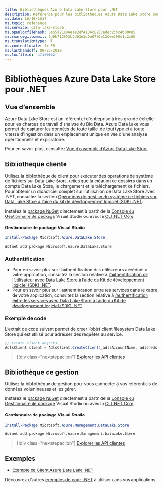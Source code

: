 ```yaml
---
title: Bibliothèques Azure Data Lake Store pour .NET
description: Référence pour les bibliothèques Azure Data Lake Store pour .NET
ms.date: 10/19/2017
ms.topic: reference
ms.service: data-lake-store
ms.openlocfilehash: 8e55a21d84eae2ef4104c8253adec2cbc4b008e5
ms.sourcegitcommit: 5d9b713653b3d03e1d0a67f6e126ee399d1c2a60
ms.translationtype: HT
ms.contentlocale: fr-FR
ms.lasthandoff: 09/26/2018
ms.locfileid: "47190562"
---
```

# <a name="azure-data-lake-store-libraries-for-net"></a>Bibliothèques Azure Data Lake Store pour .NET

## <a name="overview"></a>Vue d’ensemble

Azure Data Lake Store est un référentiel d'entreprise à très grande échelle pour les charges de travail d'analyse du Big Data. Azure Data Lake vous permet de capturer les données de toute taille, de tout type et à toute vitesse d'ingestion dans un emplacement unique en vue d'une analyse opérationnelle et exploratoire.

Pour en savoir plus, consultez [Vue d’ensemble d’Azure Data Lake Store](/azure/data-lake-store/data-lake-store-overview).

## <a name="client-library"></a>Bibliothèque cliente

Utilisez la bibliothèque de client pour exécuter des opérations de système de fichiers sur Data Lake Store, telles que la création de dossiers dans un compte Data Lake Store, le chargement et le téléchargement de fichiers.  Pour obtenir un didacticiel complet sur l’utilisation de Data Lake Store avec .NET, consultez la section [Opérations de gestion du système de fichiers sur Data Lake Store à l’aide du kit de développement logiciel (SDK) .NET](/azure/data-lake-store/data-lake-store-data-operations-net-sdk).

Installez le [package NuGet](https://www.nuget.org/packages/Microsoft.Azure.Management.DataLake.Store) directement à partir de la [Console du Gestionnaire de package][PackageManager] Visual Studio ou avec la [CLI .NET Core][DotNetCLI].

#### <a name="visual-studio-package-manager"></a>Gestionnaire de package Visual Studio

```powershell
Install-Package Microsoft.Azure.DataLake.Store
```

```bash
dotnet add package Microsoft.Azure.DataLake.Store
```
### <a name="authentication"></a>Authentification

* Pour en savoir plus sur l’authentification des utilisateurs accédant à votre application, consultez la section relative à [l’authentification de l’utilisateur avec Data Lake Store à l’aide du Kit de développement logiciel (SDK) .NET](/azure/data-lake-store/data-lake-store-end-user-authenticate-net-sdk).
* Pour en savoir plus sur l’authentification entre les services dans le cadre de votre application, consultez la section relative à [l’authentification entre les services avec Data Lake Store à l’aide du Kit de développement logiciel (SDK) .NET](/azure/data-lake-store/data-lake-store-service-to-service-authenticate-net-sdk).

### <a name="code-example"></a>Exemple de code

L’extrait de code suivant permet de créer l’objet client filesystem Data Lake Store qui est utilisé pour adresser des requêtes au service.

```csharp
// Create client objects
AdlsClient client = AdlsClient.CreateClient(_adlsAccountName, adlCreds);
```

> [!div class="nextstepaction"]
> [Explorer les API clientes](/dotnet/api/overview/azure/datalakestore/client)


## <a name="management-library"></a>Bibliothèque de gestion

Utilisez la bibliothèque de gestion pour vous connecter à vos référentiels de données volumineuses et les gérer.

Installez le [package NuGet](https://www.nuget.org/packages/Microsoft.Azure.Management.DataLake.Store) directement à partir de la [Console du Gestionnaire de package][PackageManager] Visual Studio ou avec la [CLI .NET Core][DotNetCLI].

#### <a name="visual-studio-package-manager"></a>Gestionnaire de package Visual Studio

```powershell
Install-Package Microsoft.Azure.Management.DataLake.Store
```

```bash
dotnet add package Microsoft.Azure.Management.DataLake.Store
```

> [!div class="nextstepaction"]
> [Explorer les API clientes](/dotnet/api/overview/azure/datalakestore/management)


## <a name="samples"></a>Exemples

* [Exemple de Client Azure Data Lake .NET](https://azure.microsoft.com/resources/samples/data-lake-dotnet-client/)

Découvrez d’autres [exemples de code .NET](https://azure.microsoft.com/resources/samples/?platform=dotnet) à utiliser dans vos applications.

[PackageManager]: https://docs.microsoft.com/nuget/tools/package-manager-console
[DotNetCLI]: https://docs.microsoft.com/dotnet/core/tools/dotnet-add-package
